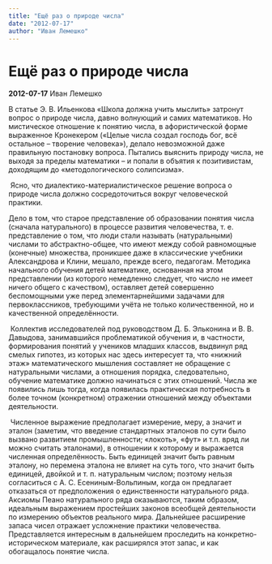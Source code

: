 ```yaml
---
title: "Ещё раз о природе числа"
date: "2012-07-17"
author: "Иван Лемешко"
---
```


# Ещё раз о природе числа

**2012-07-17** Иван Лемешко

В статье Э. В. Ильенкова «Школа должна учить мыслить» затронут вопрос о природе числа, давно волнующий и самих математиков. Но мистическое отношение к понятию числа, в афористической форме выраженное Кронекером («Целые числа создал господь бог, всё остальное – творение человека»), делало невозможной даже правильную постановку вопроса. Пытались выяснить природу числа, не выходя за пределы математики – и попали в объятия к позитивистам, доходящим до «методологического солипсизма».

 Ясно, что диалектико-материалистическое решение вопроса о природе числа должно сосредоточиться вокруг человеческой практики. 

Дело в том, что старое представление об образовании понятия числа (сначала натурального) в процессе развития человечества, т. е. представление о том, что люди стали называть (натуральными) числами то абстрактно-общее, что имеют между собой равномощные (конечные) множества, проникшее даже в классические учебники Александрова и Клини, мешало, прежде всего, педагогам. Методика начального обучения детей математике, основанная на этом представлении (из которого немедленно следует, что число не имеет ничего общего с качеством), оставляет детей совершенно беспомощными уже перед элементарнейшими задачами для первоклассников, требующими учёта не только количественной, но и качественной определённости.

 Коллектив исследователей под руководством Д. Б. Эльконина и В. В. Давыдова, занимавшийся проблематикой обучения и, в частности, формирования понятий у учеников младших классов, выдвинул ряд смелых гипотез, из которых нас здесь интересует та, что «нижний этаж» математического мышления составляет не обращение с натуральными числами, а отношения порядка, следовательно, обучение математике должно начинаться с этих отношений. Числа же появились лишь тогда, когда появилась практическая потребность в более точном (конкретном) отражении отношений между объектами деятельности.

 Численное выражение предполагает измерение, меру, а значит и эталон (заметим, что введение стандартных эталонов по сути было вызвано развитием промышленности; «локоть», «фут» и т.п. вряд ли можно считать эталонами), в отношении к которому и выражается численная определённость. Быть единицей значит быть равным эталону, но перемена эталона не влияет на суть того, что значит быть единицей, двойкой и т. п. натуральным числом; поэтому нельзя согласиться с А. С. Есениным-Вольпиным, когда он предлагает отказаться от предположения о единственности натурального ряда. Аксиомы Пеано натурального ряда оказываются, таким образом, идеальным выражением простейших законов всеобщей деятельности по измерению объектов реального мира. Дальнейшее расширение запаса чисел отражает усложнение практики человечества. Представляется интересным в дальнейшем проследить на конкретно-историческом материале, как расширялся этот запас, и как обогащалось понятие числа.